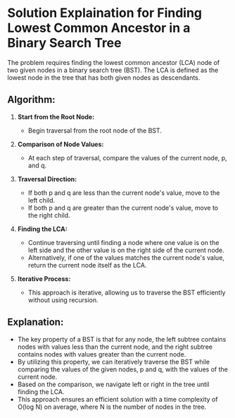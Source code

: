 # Solution Explaination for Finding Lowest Common Ancestor in a Binary Search Tree

The problem requires finding the lowest common ancestor (LCA) node of two given nodes in a binary search tree (BST). The LCA is defined as the lowest node in the tree that has both given nodes as descendants.

## Algorithm:

1. **Start from the Root Node:**
   - Begin traversal from the root node of the BST.

2. **Comparison of Node Values:**
   - At each step of traversal, compare the values of the current node, p, and q.

3. **Traversal Direction:**
   - If both p and q are less than the current node's value, move to the left child.
   - If both p and q are greater than the current node's value, move to the right child.

4. **Finding the LCA:**
   - Continue traversing until finding a node where one value is on the left side and the other value is on the right side of the current node.
   - Alternatively, if one of the values matches the current node's value, return the current node itself as the LCA.

5. **Iterative Process:**
   - This approach is iterative, allowing us to traverse the BST efficiently without using recursion.

## Explanation:

- The key property of a BST is that for any node, the left subtree contains nodes with values less than the current node, and the right subtree contains nodes with values greater than the current node.
- By utilizing this property, we can iteratively traverse the BST while comparing the values of the given nodes, p and q, with the values of the current node.
- Based on the comparison, we navigate left or right in the tree until finding the LCA.
- This approach ensures an efficient solution with a time complexity of O(log N) on average, where N is the number of nodes in the tree.

